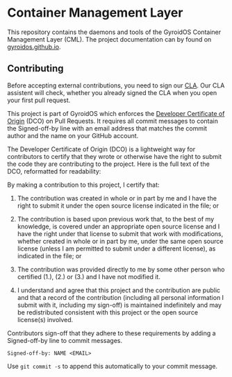 
# Container Management Layer

This repository contains the daemons and tools of the GyroidOS Container Management Layer (CML).
The project documentation can by found on [gyroidos.github.io](https://gyroidos.github.io).

## Contributing

Before accepting external contributions, you need to sign our [CLA](https://cla-assistant.io/gyroidos/cml). Our CLA assistent will check, whether you already signed the CLA when you open your first pull request.

This project is part of GyroidOS which enforces the [Developer Certificate of Origin](https://developercertificate.org/) (DCO) on Pull Requests. It requires all commit messages to contain the Signed-off-by line with an email address that matches the commit author and the name on your GitHub account.

The Developer Certificate of Origin (DCO) is a lightweight way for contributors to certify that they wrote or otherwise have the right to submit the code they are contributing to the project. Here is the full text of the DCO, reformatted for readability:

By making a contribution to this project, I certify that:

1. The contribution was created in whole or in part by me and I have the right to submit it under the open source license indicated in the file; or

2. The contribution is based upon previous work that, to the best of my knowledge, is covered under an appropriate open source license and I have the right under that license to submit that work with modifications, whether created in whole or in part by me, under the same open source license (unless I am permitted to submit under a different license), as indicated in the file; or

3. The contribution was provided directly to me by some other person who certified (1.), (2.) or (3.) and I have not modified it.

4. I understand and agree that this project and the contribution are public and that a record of the contribution (including all personal information I submit with it, including my sign-off) is maintained indefinitely and may be redistributed consistent with this project or the open source license(s) involved.

Contributors sign-off that they adhere to these requirements by adding a Signed-off-by line to commit messages.

```
Signed-off-by: NAME <EMAIL>
```

Use `git commit -s` to append this automatically to your commit message.

